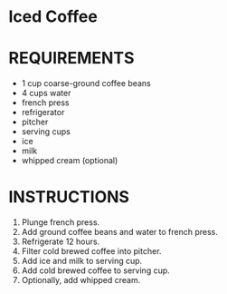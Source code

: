 # Iced Coffee

# REQUIREMENTS

* 1 cup coarse-ground coffee beans
* 4 cups water
* french press
* refrigerator
* pitcher
* serving cups
* ice
* milk
* whipped cream (optional)

# INSTRUCTIONS

1. Plunge french press.
2. Add ground coffee beans and water to french press.
3. Refrigerate 12 hours.
4. Filter cold brewed coffee into pitcher.
5. Add ice and milk to serving cup.
6. Add cold brewed coffee to serving cup.
7. Optionally, add whipped cream.
